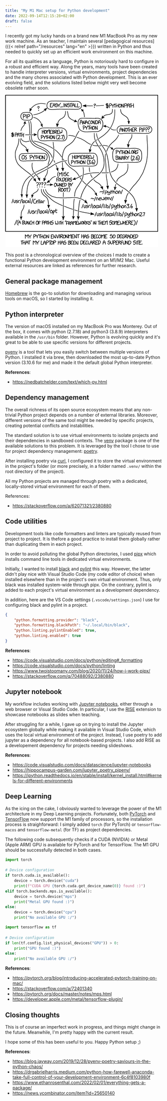```yaml
---
title: "My M1 Mac setup for Python development"
date: 2022-09-14T12:15:28+02:00
draft: false
---
```


I recently got my lucky hands on a brand new M1 MacBook Pro as my new work machine. As an teacher, I maintain several [pedagogical resources]({{< relref path="/resources" lang="en" >}}) written in Python and thus needed to quickly set up an efficient work environment on this machine.

For all its qualities as a language, Python is notoriously hard to configure in a robust and efficient way. Along the years, many tools have been created to handle interpreter versions, virtual environments, project dependencies and the many chores associated with Python development. This is an ever evolving field, and the solutions listed below might very well become obsolete rather soon.

[![There's an xkcd for that, too!](images/python_environment.png)](https://xkcd.com/1987/)

This post is a chronological overview of the choices I made to create a functional Python development environment on an M1/M2 Mac. Useful external resources are linked as references for further research.

## General package management

[Homebrew](https://brew.sh) is the go-to solution for downloading and managing various tools on macOS, so I started by installing it.

## Python interpreter

The version of macOS installed on my MacBook Pro was Monterey. Out of the box, it comes with python (2.7.18) and python3 (3.8.9) interpreters available in the `/usr/bin` folder. However, Python is evolving quickly and it's great to be able to use specific versions for different projects.

[pyenv](https://github.com/pyenv/pyenv) is a tool that lets you easily switch between multiple versions of Python. I installed it via brew, then downloaded the most up-to-date Python version (3.10.6 for me) and made it the default global Python interpreter.

**References**:

- <https://nedbatchelder.com/text/which-py.html>

## Dependency management

The overall richness of its open source ecosystem means that any non-trivial Python project depends on a number of external libraries. Moreover, different versions of the same tool might be needed by specific projects, creating potential conflicts and instabilities.

The standard solution is to use virtual environments to isolate projects and their dependencies in sandboxed contexts. The [venv](https://docs.python.org/3/library/venv.html) package is one of the available solutions to this problem. It is leveraged by the tool I chose to use for project dependency management: [poetry](https://python-poetry.org/).

After installing poetry via [curl](https://curl.se/), I configured it to store the virtual environment in the project's folder (or more precisely, in a folder named `.venv/` within the root directory of the project).

All my Python projects are managed through poetry with a dedicated, locally-stored virtual environment for each of them.

References:

- <https://stackoverflow.com/a/62071321/2380880>

## Code utilities

Development tools like code formatters and linters are typically reused from project to project. It is thefore a good practice to install them globally rather than duplicating them in each project.

In order to avoid polluting the global Python directories, I used [pipx](https://github.com/pypa/pipx) which installs command line tools in dedicated virtual environments.

Initially, I wanted to install [black](https://github.com/psf/black) and [pylint](https://github.com/PyCQA/pylint) this way. However, the latter didn't play nice with Visual Studio Code (my code editor of choice) when installed elsewhere than in the project's own virtual environment. Thus, only black was installed system-wide through pipx. On the contrary, pylint is added to each project's virtual environment as a development dependency.

In addition, here are the VS Code settings (`.vscode/settings.json`) I use for configuring black and pylint in a project.

```json
{
    "python.formatting.provider": "black",
    "python.formatting.blackPath": "~/.local/bin/black",
    "python.linting.pylintEnabled": true,
    "python.linting.enabled": true
}
```

**References**:

- <https://code.visualstudio.com/docs/python/editing#_formatting>
- <https://code.visualstudio.com/docs/python/linting>
- <https://www.twoistoomany.com/blog/2020/11/24/how-i-work-pipx/>
- <https://stackoverflow.com/q/70488092/2380880>

## Jupyter notebook

My workflow includes working with [Jupyter notebooks](https://github.com/jupyter/notebook), either through a web browser or Visual Studio Code. In particular, I use the [RISE](https://rise.readthedocs.io) extension to showcase notebooks as slides when teaching.

After struggling for a while, I gave up on trying to install the Jupyter ecosystem globally while making it available in Visual Studio Code, which uses the local virtual environment of the project. Instead, I use poetry to add jupyter as a dependency for all notebook-based projects. I also add RISE as a developement dependency for projects needing slideshows.

**References**:

- <https://code.visualstudio.com/docs/datascience/jupyter-notebooks>
- <https://hippocampus-garden.com/jupyter_poetry_pipenv/>
- <https://ipython.readthedocs.io/en/stable/install/kernel_install.html#kernels-for-different-environments>

## Deep Learning

As the icing on the cake, I obviously wanted to leverage the power of the M1 architecture in my Deep Learning projects. Fortunately, both [PyTorch](https://pytorch.org/) and [TensorFlow](https://www.tensorflow.org/) now support the M1 family of processors, so the installation process is straighforward: I simply added `torch` (for PyTorch) or `tensorflow-macos` and `tensorflow-metal` (for TF) as project dependencies.

The following code subsequently checks if a CUDA (NVIDIA) or Metal (Apple ARM) GPU is available for PyTorch and for TensorFlow. The M1 GPU should be successfully detected in both cases.

```python
import torch

# Device configuration
if torch.cuda.is_available():
    device = torch.device("cuda")
    print(f"CUDA GPU {torch.cuda.get_device_name(0)} found :)")
elif torch.backends.mps.is_available():
    device = torch.device("mps")
    print("Metal GPU found :)")
else:
    device = torch.device("cpu")
    print("No available GPU :/")
```

```python
import tensorflow as tf

# Device configuration
if len(tf.config.list_physical_devices("GPU")) > 0:
    print("GPU found :)")
else:
    print("No available GPU :/")
```

**References**:

- <https://pytorch.org/blog/introducing-accelerated-pytorch-training-on-mac/>
- <https://stackoverflow.com/a/72401340>
- <https://pytorch.org/docs/master/notes/mps.html>
- <https://developer.apple.com/metal/tensorflow-plugin/>

## Closing thoughts

This is of course an imperfect work in progress, and things might change in the future. Meanwhile, I'm pretty happy with the current result.

I hope some of this has been useful to you. Happy Python setup ;)

**References**:

- <https://blog.jayway.com/2019/12/28/pyenv-poetry-saviours-in-the-python-chaos/>
- <https://drgabrielharris.medium.com/python-how-farewell-anaconda-take-full-control-of-your-development-environment-6c4f8103980f>
- <https://www.ethanrosenthal.com/2022/02/01/everything-gets-a-package/>
- <https://news.ycombinator.com/item?id=25650140>
